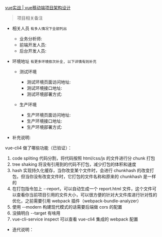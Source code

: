 [vue实战 | vue移动端项目架构设计](https://juejin.im/post/5e06b01ae51d45584e589fd4)

> 项目相关备注

* 相关人员 `有多人情况下全部列出` 
  + 业务分析师:
  + 前端开发人员:
  + 后台开发人员:

* 环境地址 `有更多环境依次补全, 以下详情有则补充` 
  + 测试环境
    - 测试环境页面访问地址:
    - 测试环境接口地址:
    - 测试环境部署方式:

  + 生产环境
    - 生产环境页面访问地址:
    - 生产环境接口地址:
    - 生产环境部署方式:

* 补充说明:

vue-cli4 做了哪些功能（已验证）：

1. code spliting 代码分割，将代码按照 html/css/js 的文件进行分 chunk 打包
2. tree shaking 将没有引用到的代码不打包，减少打包的体积和速度
3. hash 实现持久化缓存，当你改变某个文件时，会进行 chunkhash 的改变打包，但当你没有改变文件时，它打包的文件名称和原来的 chunkhash 是一样的
4. 在打包指令加上 --report，可以自动生成一个 report.html 文件，这个文件可以查看你当前项目引用的文件大小，可以很方便的针对大文件库进行针对性的优化，之前需要引用 webpack 插件（webpack-bundle-analyzer）
5. 使用 --modern 构建现代模式的话需要后端做 cors 的配置
6. 没搞明白 --target 有啥用
7. vue-cli-service inspect 可以查看 vue-cli4 集成的 webpack 配置

* 迭代说明：
